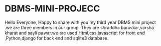 # DBMS-MINI-PROJECC
Hello Everyone, Happy to share with you my third year DBMS mini project .we are three members in our group. They are shraddha baravkar,varsha kharat and sayli pawar.we are used Html,css,javascript for front end ,Python,django for back end and sqlite3 database.
